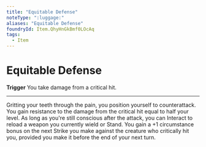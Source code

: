 ```yaml
---
title: "Equitable Defense"
noteType: ":luggage:"
aliases: "Equitable Defense"
foundryId: Item.QhyHnGkBmf0LOcAq
tags:
  - Item
---
```


# Equitable Defense

**Trigger** You take damage from a critical hit.

* * *

Gritting your teeth through the pain, you position yourself to counterattack. You gain resistance to the damage from the critical hit equal to half your level. As long as you're still conscious after the attack, you can Interact to reload a weapon you currently wield or Stand. You gain a +1 circumstance bonus on the next Strike you make against the creature who critically hit you, provided you make it before the end of your next turn.
